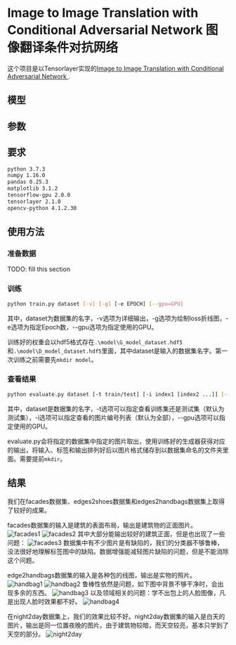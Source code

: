 # Image to Image Translation with Conditional Adversarial Network 图像翻译条件对抗网络

这个项目是以Tensorlayer实现的[Image to Image Translation with Conditional Adversarial Network ](https://arxiv.org/abs/1611.07004).

## 模型

## 参数

## 要求

``` sh
python 3.7.3
numpy 1.16.0
pandas 0.25.3
matplotlib 3.1.2
tensorflow-gpu 2.0.0
tensorlayer 2.1.0
opencv-python 4.1.2.30
```

## 使用方法

### 准备数据

TODO: fill this section

### 训练

``` sh
python train.py dataset [-v] [-g] [-e EPOCH] [--gpu=GPU]
```

其中，dataset为数据集的名字，-v选项为详细输出，-g选项为绘制loss折线图，-e选项为指定Epoch数，--gpu选项为指定使用的GPU。

训练好的权重会以hdf5格式存在`.\model\G_model_dataset.hdf5`和`.\model\D_model_dataset.hdf5`里面，其中dataset是输入的数据集名字。第一次训练之前需要先`mkdir model`。

### 查看结果

``` sh
python evaluate.py dataset [-t train/test] [-i index1 [index2 ...]] [--gpu=GPU]
```

其中，dataset是数据集的名字，-t选项可以指定查看训练集还是测试集（默认为测试集），-i选项可以指定查看的图片编号列表（默认为全部），--gpu选项可以指定使用的GPU。

evaluate.py会将指定的数据集中指定的图片取出，使用训练好的生成器获得对应的输出，将输入、标签和输出排列好后以图片格式储存到以数据集命名的文件夹里面。需要提前`mkdir`。

## 结果

我们在facades数据集、edges2shoes数据集和edges2handbags数据集上取得了较好的成果。

facades数据集的输入是建筑的表面布局，输出是建筑物的正面图片。
![facades1](images\facades1.jpg)
![facades2](images\facades2.jpg)
其中大部分能输出较好的建筑正面，但是也出现了一些问题：
![facades3](images\facades3.jpg)
数据集中有不少图片是有缺陷的，我们的分类器不够鲁棒，没法很好地理解标签图中的缺陷。数据增强能减轻图片缺陷的问题，但是不能消除这个问题。

edge2handbags数据集的输入是各种包的线图，输出是实物的照片。
![handbag1](images\handbag1.jpg)
![handbag2](images\handbag2.jpg)
鲁棒性依然是问题，如下图中背景不够干净时，会出现多余的东西。
![handbag3](images\handbag3.jpg)
以及领域相关的问题：学不出包上的人脸图像，凡是出现人脸时效果都不好。
![handbag4](images\handbag4.jpg)

在night2day数据集上，我们的效果比较不好。night2day数据集的输入是白天的图片，输出是同一位置夜晚的图片。由于建筑物较暗，而天空较亮，基本只学到了天空的部分。
![night2day](images\night2day.jpg)

